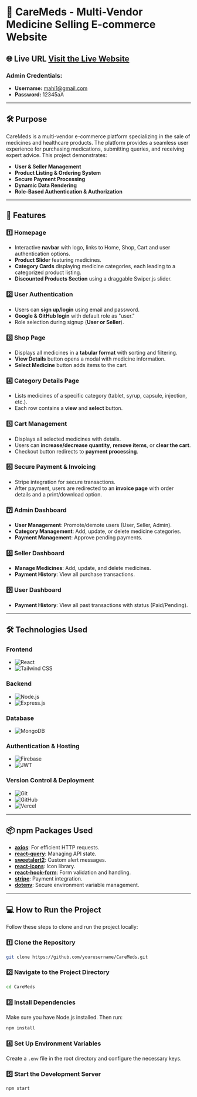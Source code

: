 # 🏥 CareMeds - Multi-Vendor Medicine Selling E-commerce Website  

## 🌐 Live URL  [**Visit the Live Website**](https://assignment-12-6a5e8.web.app) 

### Admin Credentials:

- **Username:** mahi1@gmail.com
- **Password:** 12345aA

---

## 🛠️ Purpose  
CareMeds is a multi-vendor e-commerce platform specializing in the sale of medicines and healthcare products. The platform provides a seamless user experience for purchasing medications, submitting queries, and receiving expert advice. This project demonstrates:  
- **User & Seller Management**  
- **Product Listing & Ordering System**  
- **Secure Payment Processing**  
- **Dynamic Data Rendering**  
- **Role-Based Authentication & Authorization**  

---  

## 🚀 Features  

### 1️⃣ **Homepage**  
- Interactive **navbar** with logo, links to Home, Shop, Cart and user authentication options.  
- **Product Slider** featuring medicines.  
- **Category Cards** displaying medicine categories, each leading to a categorized product listing.  
- **Discounted Products Section** using a draggable Swiper.js slider.   

### 2️⃣ **User Authentication**  
- Users can **sign up/login** using email and password.  
- **Google & GitHub login** with default role as "user."  
- Role selection during signup (**User or Seller**).  

### 3️⃣ **Shop Page**  
- Displays all medicines in a **tabular format** with sorting and filtering.  
- **View Details** button opens a modal with medicine information.  
- **Select Medicine** button adds items to the cart.  

### 4️⃣ **Category Details Page**  
- Lists medicines of a specific category (tablet, syrup, capsule, injection, etc.).  
- Each row contains a **view** and **select** button.  

### 5️⃣ **Cart Management**  
- Displays all selected medicines with details.  
- Users can **increase/decrease quantity**, **remove items**, or **clear the cart**.  
- Checkout button redirects to **payment processing**.  

### 6️⃣ **Secure Payment & Invoicing**  
- Stripe integration for secure transactions.  
- After payment, users are redirected to an **invoice page** with order details and a print/download option.  

### 7️⃣ **Admin Dashboard**  
- **User Management**: Promote/demote users (User, Seller, Admin).  
- **Category Management**: Add, update, or delete medicine categories.  
- **Payment Management**: Approve pending payments.   

### 8️⃣ **Seller Dashboard**  
- **Manage Medicines**: Add, update, and delete medicines.  
- **Payment History**: View all purchase transactions.  

### 9️⃣ **User Dashboard**  
- **Payment History**: View all past transactions with status (Paid/Pending).  

---  

## 🛠️ Technologies Used  

### **Frontend**  
- ![React](https://img.shields.io/badge/React-61DAFB?style=flat-square&logo=react&logoColor=black)  
- ![Tailwind CSS](https://img.shields.io/badge/Tailwind_CSS-06B6D4?style=flat-square&logo=tailwind-css&logoColor=white)  

### **Backend**  
- ![Node.js](https://img.shields.io/badge/Node.js-339933?style=flat-square&logo=node.js&logoColor=white)  
- ![Express.js](https://img.shields.io/badge/Express.js-000000?style=flat-square&logo=express&logoColor=white)  

### **Database**  
- ![MongoDB](https://img.shields.io/badge/MongoDB-47A248?style=flat-square&logo=mongodb&logoColor=white)  

### **Authentication & Hosting**  
- ![Firebase](https://img.shields.io/badge/Firebase-FFCA28?style=flat-square&logo=firebase&logoColor=black)  
- ![JWT](https://img.shields.io/badge/JWT-000000?style=flat-square&logo=json-web-tokens&logoColor=white)  

### **Version Control & Deployment**  
- ![Git](https://img.shields.io/badge/Git-F05032?style=flat-square&logo=git&logoColor=white)  
- ![GitHub](https://img.shields.io/badge/GitHub-181717?style=flat-square&logo=github&logoColor=white)  
- ![Vercel](https://img.shields.io/badge/Vercel-000000?style=flat-square&logo=vercel&logoColor=white)  

---  

## 📦 npm Packages Used  

- **[axios](https://www.npmjs.com/package/axios)**: For efficient HTTP requests.  
- **[react-query](https://www.npmjs.com/package/react-query)**: Managing API state.  
- **[sweetalert2](https://www.npmjs.com/package/sweetalert2)**: Custom alert messages.  
- **[react-icons](https://www.npmjs.com/package/react-icons)**: Icon library.  
- **[react-hook-form](https://www.npmjs.com/package/react-hook-form)**: Form validation and handling.  
- **[stripe](https://www.npmjs.com/package/stripe)**: Payment integration.  
- **[dotenv](https://www.npmjs.com/package/dotenv)**: Secure environment variable management.  

---  

## 💻 How to Run the Project  

Follow these steps to clone and run the project locally:  

### 1️⃣ Clone the Repository  
```bash  
git clone https://github.com/yourusername/CareMeds.git  
```  

### 2️⃣ Navigate to the Project Directory  
```bash  
cd CareMeds  
```  

### 3️⃣ Install Dependencies  
Make sure you have Node.js installed. Then run:  
```bash  
npm install  
```  

### 4️⃣ Set Up Environment Variables  
Create a `.env` file in the root directory and configure the necessary keys.  

### 5️⃣ Start the Development Server  
```bash  
npm start  
``` 

